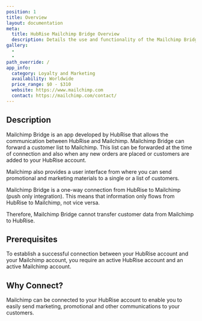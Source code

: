 ```yaml
---
position: 1
title: Overview
layout: documentation
meta:
  title: HubRise Mailchimp Bridge Overview
  description: Details the use and functionality of the Mailchimp Bridge.
gallery:
  - 
  - 
path_override: /
app_info:
  category: Loyalty and Marketing
  availability: Worldwide
  price_range: $0 - $310
  website: https://www.mailchimp.com
  contact: https://mailchimp.com/contact/
---
```


## Description

Mailchimp Bridge is an app developed by HubRise that allows the communication between HubRise and Mailchimp. Mailchimp Bridge can forward a customer list to Mailchimp. This list can be forwarded at the time of connection and also when any new orders are placed or customers are added to your HubRise account. 

Mailchimp also provides a user interface from where you can send promotional and marketing materials to a single or a list of customers.

Mailchimp Bridge is a one-way connection from HubRise to Mailchimp (push only integration). This means that information only flows from HubRise to Mailchimp, not vice versa.

Therefore, Mailchimp Bridge cannot transfer customer data from Mailchimp to HubRise.

## Prerequisites

To establish a successful connection between your HubRise account and your Mailchimp account, you require an active HubRise account and an active Mailchimp account.

## Why Connect?

Mailchimp can be connected to your HubRise account to enable you to easily send marketing, promotional and other communications to your customers.


